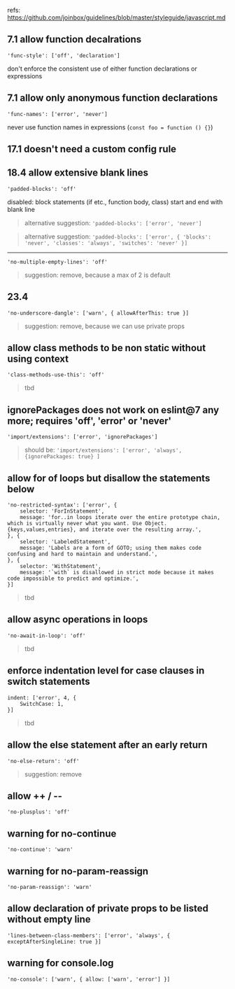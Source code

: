 refs: https://github.com/joinbox/guidelines/blob/master/styleguide/javascript.md

## 7.1 allow function decalrations
`'func-style': ['off', 'declaration']`

don't enforce the consistent use of either function declarations or expressions

## 7.1 allow only anonymous function declarations
`'func-names': ['error', 'never']`

never use function names in expressions (`const foo = function () {}`)

## 17.1 doesn't need a custom config rule

## 18.4 allow extensive blank lines
`'padded-blocks': 'off'`

disabled: block statements (if etc., function body, class) start and end with blank line

> alternative suggestion: `'padded-blocks': ['error', 'never']`

> alternative suggestion: `'padded-blocks': ['error', { 'blocks': 'never', 'classes': 'always', 'switches': 'never' }]`

---

`'no-multiple-empty-lines': 'off'`

> suggestion: remove, because a max of 2 is default

## 23.4
`'no-underscore-dangle': ['warn', { allowAfterThis: true }]`

> suggestion: remove, because we can use private props

## allow class methods to be non static without using context
`'class-methods-use-this': 'off'`

> tbd

## ignorePackages does not work on eslint@7 any more; requires 'off', 'error' or 'never'
`'import/extensions': ['error', 'ignorePackages']`

> should be: `'import/extensions': ['error', 'always', {ignorePackages: true} ]`

## allow for of loops but disallow the statements below
```
'no-restricted-syntax': ['error', {
    selector: 'ForInStatement',
    message: 'for..in loops iterate over the entire prototype chain, which is virtually never what you want. Use Object.{keys,values,entries}, and iterate over the resulting array.',
}, {
    selector: 'LabeledStatement',
    message: 'Labels are a form of GOTO; using them makes code confusing and hard to maintain and understand.',
}, {
    selector: 'WithStatement',
    message: '`with` is disallowed in strict mode because it makes code impossible to predict and optimize.',
}]
```

> tbd

## allow async operations in loops
`'no-await-in-loop': 'off'`

> tbd

## enforce indentation level for case clauses in switch statements
```
indent: ['error', 4, {
    SwitchCase: 1,
}]
```

> tbd

## allow the else statement after an early return
`'no-else-return': 'off'`

> suggestion: remove

## allow ++ / --
`'no-plusplus': 'off'`

## warning for no-continue
`'no-continue': 'warn'`

## warning for no-param-reassign
`'no-param-reassign': 'warn'`

## allow declaration of private props to be listed without empty line
`'lines-between-class-members': ['error', 'always', { exceptAfterSingleLine: true }]`

## warning for console.log
`'no-console': ['warn', { allow: ['warn', 'error'] }]`
